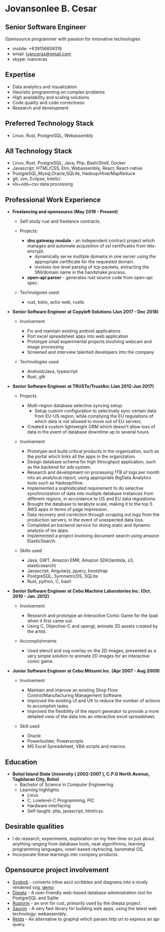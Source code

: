 # Jovansonlee B. Cesar
## Senior Software Engineer

Opensource programmer with passion for innovative technologies

 * mobile: +639156659318
 * email: ivanceras@gmail.com
 * skype: ivanceras

## Expertise

* Data analytics and visualization
* Heuristic programming on complex problems
* High availability and scaling solutions
* Code quality and code correctness
* Research and development


## Preferred Technology Stack
* Linux, Rust, PostgreSQL, Webassembly


## All Technology Stack
* Linux, Rust, PostgreSQL, Java, Php, Bash/Shell, Docker
* Javascript, HTML/CSS, Elm, Webassembly, React, React-native
* PostgreSQL,Mysql,Oracle,SQLite, Hadoop/Hive/MapReduce
* git, vim, Eclipse, IntelliJ
* xls+ods+csv data processing


## Professional Work Experience

* **Freelancing and opensource (May 2019 - Present)**
    - Self study rust and freelance contracts.
    - Projects:
        - **dns gateway module** - an independent contract project which manages and automate acquisition of ssl certificates from lets-encrypt.
            - dynamically serve multiple domains in one server using the appropriate certificate for the requested domain.
            - involves low level parsing of tcp-packets, extracting the SNI/domain name in the handshake process.
        - **open-api parser** - generates rust source code from open-api spec.

    - Technolgoies used:
        - rust, tokio, actix-web, rustls

* **Senior Software Engineer at Copyleft Solutions (Jun 2017 - Dec 2018)**

    - Involvement
        - Fix and maintain existing android applications
        - Port excel spreadsheet apps into web application
        - Prototype small experimental projects involving webcam and image processing
        - Screened and interview talented developers into the company

    - Technologies used
        - Android/Java, typescript
        - Rust, gtk

* **Senior Software Engineer at TRUSTe/TrustArc (Jan 2012-Jun 2017)**

    - Projects
        - Multi-region database selective syncing setup.
            - Setup custom configuration to selectively sync certain data from EU-US region, while complying the EU regulations
            of which data is not allowed to move out of EU servers.
       - Created a custom lightweight ORM which doesn't allow loss of data in the event of database downtime up to several hours.

    - Involvement
        - Prototype and build critical products in the organization, such as the portal which links all the apps in the organization.
        - Design database schema for high throughput application, such as the backend for ads system.
        - Research and development on processing 1TB of logs per month into an analytical report, using appropriate BigData Analytics tools such as Hadoop/Hive.
        - Implemented a sophisticated requirement to do selective synchronization of data into multiple database instances from different regions, in accordance to US and EU data regulations.
        - Brought the database to terabyte scale, making it to the top 5 AWS apps in terms of page impression.
        - Data recovery and correction through scraping out logs from the production servers, in the event of unexpected data loss.
        - Completed an backend service for doing static and dynamic analysis of ios apps.
        - Implemented a project involving document search using amazon ElasticSearch.

    - Skills used
        - Java, GWT, Amazon EMR, Amazon SDK(lambda, s3, elasticsearch)
        - Javascript, Angularjs, jquery, bootstrap
        - PostgreSQL, SymmetricDS, SQLite
        - Rust, python, C, bash



 * **Senior Software Engineer at Cebu Machine Laboratories Inc. (Oct. 2010 - Jan. 2012)**

    - Involvement
        - Research and prototype an Interactive Comic Game for the Ipad when it first came out.
        - Using C, Objective-C and opengl, animate 2D assets created by the artist.

    - Accomplishments
        - Used stencil and svg overlay on the 2D images, presented as a very simple solution to animate 2D images for an interactive comic game.



 * **Junior Software Engineer at Cebu Mitsumi Inc. (Apr 2007 - Aug 2009)**

    - Involvement
        - Maintain and improve an existing Shop Floor Control/Manufacturing Management Software.
        - Improved the existing UI and UX to reduce the number of actions to accomplish tasks.
        - Improved the flexibility of the report generator to provide a more detailed view of the data into an interactive excel spreadsheet.

    - Skill used
        - Oracle
        - Powerbuilder, Powerscripts
        - MS Excel Spreadsheet, VBA scripts and macros.



## Education
* **Bohol Island State University ( 2002-2007 ), C.P.G North Avenue, Tagbilaran City, Bohol**
    - Bachelor of Science in Computer Engineering
    - Learning highlights
        - Linux
        - C, Lowlevel-C Programming, PIC
        - Hardware interfacing
        - Self-taught: php, javascript, html/css.

## Desirable qualities
- I do research, experiments, exploration on my free-time on just about anything
ranging from database tools, neat algorithmns, learning programming languages,
voxel-based raytracing, baremetal OS.
- Incorporate these learnings into company products.

## Opensource project involvement

* [Svgbob](https://github.com/ivanceras/svgbob) - converts inline ascii scribbles and diagrams into a nicely rendered svg,
       [demo](https://ivanceras.github.io/svgbob-editor/)
* [Diwata](https://github.com/ivanceras/diwata) - A user-friendly web-based database administration tool for PostgreSQL and Sqlite
* [Rustorm](https://github.com/ivanceras/rustorm) - an orm for rust, primarily used by the diwata project.
* [Sauron](https://github.com/ivanceras/sauron) - A very fast library for building web apps, using the latest web technology: webassembly.
* [Restq](https://github.com/ivanceras/restq) - An alternative to graphql which parses http url to express an api query.

